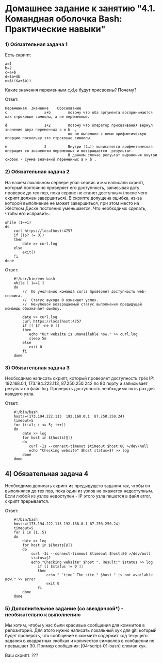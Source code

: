 #  Домашнее задание к занятию "4.1. Командная оболочка Bash: Практические навыки"

### 1) Обязательная задача 1

Есть скрипт:

    a=1
    b=2
    c=a+b
    d=$a+$b
    e=$(($a+$b))

Какие значения переменным c,d,e будут присвоены? Почему?

Ответ:

	Переменная	Значение	Обоснование
	c                 a+b        потому что оба аргумента воспринимаются как строковые символы, а не переменные. 

    d                 1+2        потому что оператор присваивания вернул значение двух переменных a и b  , 
                                 но не выполнил с ними арифметическую оперцию поскольку это строковые символы.

    e                 3          Внутри ((…)) вычисляются арифметическая операция со значениям переменных и возвращается  результат.
                                 В данном случае релуьтат выражения внутри скобок - сумма значений переменных a и b .

### 2) Обязательная задача 2

На нашем локальном сервере упал сервис и мы написали скрипт, который постоянно проверяет его доступность, 
записывая дату проверок до тех пор, пока сервис не станет доступным (после чего скрипт должен завершиться). 
В скрипте допущена ошибка, из-за которой выполнение не может завершиться, 
при этом место на Жёстком Диске постоянно уменьшается. Что необходимо сделать, чтобы его исправить:

	while (1==1)
	do
		curl https://localhost:4757
		if (($? != 0))  
		then
			date >> curl.log
		else 
			exit()
		fi
	done

Ответ:

		#!/usr/bin/env bash
		while [ 1==1 ]
		do
			//  По умолчанию команда curls проверяет доступность web-сервиса. 
			//  Статус выхода 0 означает успех. 
			//  Ненулевой возвращаемый статус выполнения предыдущей команды обозначает ошибку.

	        date >> curl.log
			curl https://localhost:4757
			if [[ $? -ne 0 ]]
			then
			   echo "Our website is unavailable now." >> curl.log
			   sleep 5m
			else
	  	       exit 0
			fi
		done


### 3) Обязательная задача 3

Необходимо написать скрипт, который проверяет доступность трёх IP: 192.168.0.1, 173.194.222.113, 87.250.250.242 
по 80 порту и записывает результат в файл log. 
Проверять доступность необходимо пять раз для каждого узла.

Ответ:

		#!/bin/bash
		hosts=(173.194.222.113  192.168.0.1  87.250.250.24)
		timeout=5
		for ((i=1; i <= 5; i++))
		do
		    date >> log
			for host in ${hosts[@]}
			do
			   curl -Is --connect-timeout $timeout $host:80 >/dev/null
	   	 	   echo "Checking website" $host status=$? >> log
			done
		done


## 4) Обязательная задача 4
 
Необходимо дописать скрипт из предыдущего задания так, чтобы он выполнялся до тех пор, пока один из узлов не окажется недоступным. 
Если любой из узлов недоступен - IP этого узла пишется в файл error, скрипт прерывается.

Ответ:

        #!/bin/bash
        hosts=(173.194.222.113 192.168.0.1 87.250.250.24)
        timeout=5
        for i in {1..5}
        do
            date >> log
            for host in ${hosts[@]}
            do
                curl -Is --connect-timeout $timeout $host:80 >/dev/null
                status=$?
                echo "Checking website" $host ". Result:" $status >> log
                   if [[ $status != 0 ]]
                   then
                       echo " `time` The site " $host " is not available now." >> error
                       exit 0
                   fi
            done
        done


### 5) Дополнительное задание (со звездочкой*) - необязательно к выполнению
Мы хотим, чтобы у нас были красивые сообщения для коммитов в репозиторий. Для этого нужно написать локальный хук для git, 
который будет проверять, что сообщение в коммите содержит код текущего задания в квадратных скобках 
и количество символов в сообщении не превышает 30. Пример сообщения: [04-script-01-bash] сломал хук.

Ваш скрипт:
???